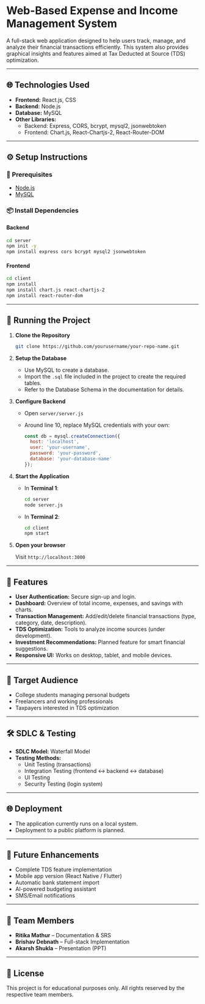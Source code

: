 # Web-Based Expense and Income Management System

A full-stack web application designed to help users track, manage, and analyze their financial transactions efficiently. This system also provides graphical insights and features aimed at Tax Deducted at Source (TDS) optimization.

---

## 🌐 Technologies Used

- **Frontend:** React.js, CSS
- **Backend:** Node.js
- **Database:** MySQL
- **Other Libraries:**
  - Backend: Express, CORS, bcrypt, mysql2, jsonwebtoken
  - Frontend: Chart.js, React-Chartjs-2, React-Router-DOM

---

## ⚙️ Setup Instructions

### 🔧 Prerequisites

- [Node.js](https://nodejs.org/)
- [MySQL](https://www.mysql.com/)

### 📦 Install Dependencies

#### Backend

```bash
cd server
npm init -y
npm install express cors bcrypt mysql2 jsonwebtoken
```

#### Frontend

```bash
cd client
npm install
npm install chart.js react-chartjs-2
npm install react-router-dom
```

---

## 🚀 Running the Project

1. **Clone the Repository**

   ```bash
   git clone https://github.com/yourusername/your-repo-name.git
   ```

2. **Setup the Database**

   - Use MySQL to create a database.
   - Import the `.sql` file included in the project to create the required tables.
   - Refer to the Database Schema in the documentation for details.

3. **Configure Backend**

   - Open `server/server.js`
   - Around line 10, replace MySQL credentials with your own:

     ```js
     const db = mysql.createConnection({
       host: 'localhost',
       user: 'your-username',
       password: 'your-password',
       database: 'your-database-name'
     });
     ```

4. **Start the Application**

   - In **Terminal 1**:

     ```bash
     cd server
     node server.js
     ```

   - In **Terminal 2**:

     ```bash
     cd client
     npm start
     ```

5. **Open your browser**

   Visit `http://localhost:3000`

---

## 🧩 Features

- **User Authentication:** Secure sign-up and login.
- **Dashboard:** Overview of total income, expenses, and savings with charts.
- **Transaction Management:** Add/edit/delete financial transactions (type, category, date, description).
- **TDS Optimization:** Tools to analyze income sources (under development).
- **Investment Recommendations:** Planned feature for smart financial suggestions.
- **Responsive UI:** Works on desktop, tablet, and mobile devices.

---

## 🎯 Target Audience

- College students managing personal budgets
- Freelancers and working professionals
- Taxpayers interested in TDS optimization

---

## 🛠️ SDLC & Testing

- **SDLC Model:** Waterfall Model
- **Testing Methods:**
  - Unit Testing (transactions)
  - Integration Testing (frontend ↔ backend ↔ database)
  - UI Testing
  - Security Testing (login system)

---

## 🌐 Deployment

- The application currently runs on a local system.
- Deployment to a public platform is planned.

---

## 🔮 Future Enhancements

- Complete TDS feature implementation
- Mobile app version (React Native / Flutter)
- Automatic bank statement import
- AI-powered budgeting assistant
- SMS/Email notifications

---

## 👥 Team Members

- **Ritika Mathur** – Documentation & SRS
- **Brishav Debnath** – Full-stack Implementation
- **Akarsh Shukla** – Presentation (PPT)

---

## 📄 License

This project is for educational purposes only. All rights reserved by the respective team members.
